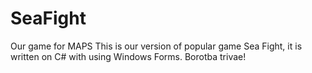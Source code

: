 # SeaFight
Our game for MAPS
This is our version of popular game Sea Fight, it is written on C# with using Windows Forms.
Borotba trivae!
